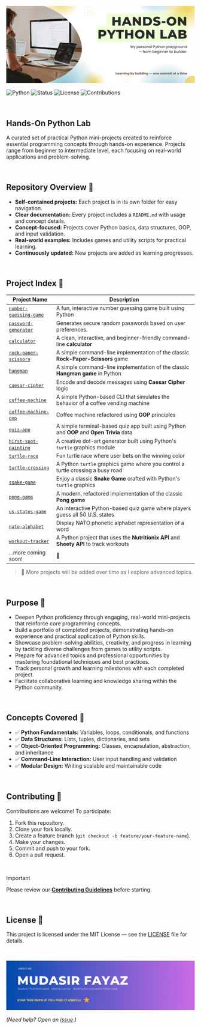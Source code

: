 ![Output](assets/banner.png)

<p> </p>

![Python](https://img.shields.io/badge/Python-3.8+-blue?logo=python)
![Status](https://img.shields.io/badge/projects-active-brightgreen)
![License](https://img.shields.io/badge/license-MIT-informational)
![Contributions](https://img.shields.io/badge/contributions-welcome-orange)

<br/>

## Hands-On Python Lab

A curated set of practical Python mini-projects created to reinforce essential programming concepts through hands-on experience. Projects range from beginner to intermediate level, each focusing on real-world applications and problem-solving.

<br/>

## Repository Overview 🚀

- **Self-contained projects:** Each project is in its own folder for easy navigation.
- **Clear documentation:** Every project includes a `README.md` with usage and concept details.
- **Concept-focused:** Projects cover Python basics, data structures, OOP, and input validation.
- **Real-world examples:** Includes games and utility scripts for practical learning.
- **Continuously updated:** New projects are added as learning progresses.

<br/>

## Project Index 📁

| Project Name                                    | Description                                                                              |
| ----------------------------------------------- | ---------------------------------------------------------------------------------------- |
| [`number-guessing-game`](/number-guessing-game) | A fun, interactive number guessing game built using Python                               |
| [`password-generator`](/password-generator)     | Generates secure random passwords based on user preferences.                             |
| [`calculator`](/calculator)                     | A clean, interactive, and beginner-friendly command-line **calculator**                  |
| [`rock-paper-scissors`](/rock-paper-scissors)   | A simple command-line implementation of the classic **Rock-Paper-Scissors** game         |
| [`hangman`](/hangman)                           | A simple command-line implementation of the classic **Hangman game** in Python           |
| [`caesar-cipher`](/caesar-cipher)               | Encode and decode messages using **Caesar Cipher** logic                                 |
| [`coffee-machine`](/coffee-machine)             | A simple Python-based CLI that simulates the behavior of a coffee vending machine        |
| [`coffee-machine-oop`](/coffee-machine-oop)     | Coffee machine refactored using **OOP** principles                                       |
| [`quiz-app`](/quiz-app)                         | A simple terminal-based quiz app built using Python and **OOP** and **Open Trivia** data |
| [`hirst-spot-painting`](/hirst-spot-painting)   | A creative dot-art generator built using Python's `turtle` graphics module               |
| [`turtle-race`](/turtle-race)                   | Fun turtle race where user bets on the winning color                                     |
| [`turtle-crossing`](/turtle-crossing)           | A Python `turtle` graphics game where you control a turtle crossing a busy road          |
| [`snake-game`](/snake-game)                     | Enjoy a classic **Snake Game** crafted with Python's `turtle` graphics                   |
| [`pong-game`](/pong-game)                       | A modern, refactored implementation of the classic **Pong game**                         |
| [`us-states-game`](/us-states-game)             | An interactive Python-based quiz game where players guess all 50 U.S. states             |
| [`nato-alphabet`](/nato-alphabet)               | Display NATO phonetic alphabet representation of a word                                  |
| [`workout-tracker`](/workout-tracker)           | A Python project that uses the **Nutritionix API** and **Sheety API** to track workouts  |
| ...more coming soon!                            | 🚧                                                                                       |

> 📌 More projects will be added over time as I explore advanced topics.

<br/>

## Purpose 🎯

- Deepen Python proficiency through engaging, real-world mini-projects that reinforce core programming concepts.
- Build a portfolio of completed projects, demonstrating hands-on experience and practical application of Python skills.
- Showcase problem-solving abilities, creativity, and progress in learning by tackling diverse challenges from games to utility scripts.
- Prepare for advanced topics and professional opportunities by mastering foundational techniques and best practices.
- Track personal growth and learning milestones with each completed project.
- Facilitate collaborative learning and knowledge sharing within the Python community.

<br/>

## Concepts Covered 🧠

- ✅ **Python Fundamentals:** Variables, loops, conditionals, and functions
- ✅ **Data Structures:** Lists, tuples, dictionaries, and sets
- ✅ **Object-Oriented Programming:** Classes, encapsulation, abstraction, and inheritance
- ✅ **Command-Line Interaction:** User input handling and validation
- ✅ **Modular Design:** Writing scalable and maintainable code

<br/>

## Contributing 🤝

Contributions are welcome! To participate:

1. Fork this repository.
2. Clone your fork locally.
3. Create a feature branch (`git checkout -b feature/your-feature-name`).
4. Make your changes.
5. Commit and push to your fork.
6. Open a pull request.

<br/>

> [!IMPORTANT]
> Please review our [**Contributing Guidelines**](./CONTRIBUTING.md) before starting.

<br/>

## License 📜

This project is licensed under the MIT License — see the [LICENSE](./LICENSE) file for details.

<br/>

![Output](assets/footer.png)

<p> </p>

_(Need help? Open an [issue](https://github.com/mudasirfayaz/hands-on-python-lab/issues).)_
